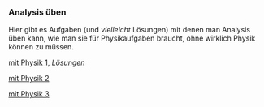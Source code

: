 ### Analysis üben
Hier gibt es Aufgaben (und _vielleicht_ Lösungen) mit denen man Analysis üben kann, wie man sie für Physikaufgaben braucht, ohne wirklich Physik können zu müssen.

[mit Physik 1](../task/tasksheets/analysis1.pdf), [_Lösungen_](../task/tasksheets/analysis1sol.pdf)

[mit Physik 2](../task/tasksheets/analysis2.pdf)

[mit Physik 3](../task/tasksheets/analysis3.pdf)
